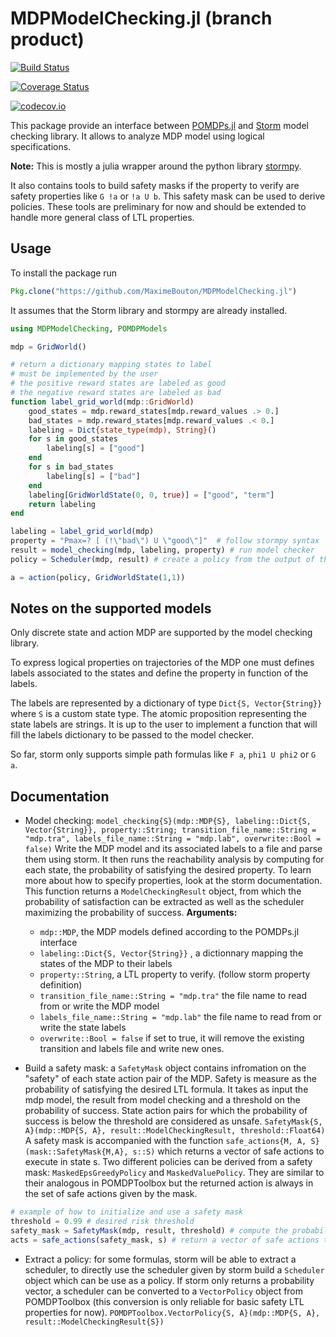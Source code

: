 # MDPModelChecking.jl (branch product)

[![Build Status](https://travis-ci.org/MaximeBouton/MDPModelChecking.jl.svg?branch=master)](https://travis-ci.org/MaximeBouton/MDPModelChecking.jl)

[![Coverage Status](https://coveralls.io/repos/MaximeBouton/MDPModelChecking.jl/badge.svg?branch=master&service=github)](https://coveralls.io/github/MaximeBouton/MDPModelChecking.jl?branch=master)

[![codecov.io](http://codecov.io/github/MaximeBouton/MDPModelChecking.jl/coverage.svg?branch=master)](http://codecov.io/github/MaximeBouton/MDPModelChecking.jl?branch=master)

This package provide an interface between [POMDPs.jl](https://github.com/JuliaPOMDP/POMDPs.jl) and [Storm](http://www.stormchecker.org/) model checking library. It allows to analyze MDP model using logical specifications.

**Note:** This is mostly a julia wrapper around the python library [stormpy](https://moves-rwth.github.io/stormpy/).

It also contains tools to build safety masks if the property to verify are safety properties like `G !a` or `!a U b`. This safety mask can be used to derive policies. These tools are preliminary for now and should be extended to handle more general class of LTL properties.

## Usage

To install the package run
```julia
Pkg.clone("https://github.com/MaximeBouton/MDPModelChecking.jl")
```

It assumes that the Storm library and stormpy are already installed.

```julia
using MDPModelChecking, POMDPModels

mdp = GridWorld()

# return a dictionary mapping states to label
# must be implemented by the user
# the positive reward states are labeled as good 
# the negative reward states are labeled as bad
function label_grid_world(mdp::GridWorld)
    good_states = mdp.reward_states[mdp.reward_values .> 0.]
    bad_states = mdp.reward_states[mdp.reward_values .< 0.]
    labeling = Dict{state_type(mdp), String}()
    for s in good_states
        labeling[s] = ["good"]
    end
    for s in bad_states
        labeling[s] = ["bad"]
    end
    labeling[GridWorldState(0, 0, true)] = ["good", "term"]
    return labeling
end

labeling = label_grid_world(mdp)
property = "Pmax=? [ (!\"bad\") U \"good\"]"  # follow stormpy syntax
result = model_checking(mdp, labeling, property) # run model checker
policy = Scheduler(mdp, result) # create a policy from the output of the model checker

a = action(policy, GridWorldState(1,1))

```

## Notes on the supported models

Only discrete state and action MDP are supported by the model checking library. 

To express logical properties on trajectories of the MDP one must defines labels associated to the states and define the property in function of the labels.

The labels are represented by a dictionary of type `Dict{S, Vector{String}}` where `S` is a custom state type. The atomic proposition representing the state labels are strings. It is up to the user to implement a function that will fill the labels dictionary to be passed to the model checker.

So far, storm only supports simple path formulas like `F a`, `phi1 U phi2` or `G a`. 

## Documentation

- Model checking: `model_checking{S}(mdp::MDP{S}, labeling::Dict{S, Vector{String}}, property::String; transition_file_name::String = "mdp.tra", labels_file_name::String = "mdp.lab", overwrite::Bool = false)`
Write the MDP model and its associated labels to a file and parse them using storm. It then runs the reachability analysis by computing for each state,
the probability of satisfying the desired property. To learn more about how to specify properties, look at the storm documentation.
This function returns a `ModelCheckingResult` object, from which the probability of satisfaction can be extracted as well as the scheduler maximizing the probability of success.
  **Arguments:**
  - `mdp::MDP`, the MDP models defined according to the POMDPs.jl interface 
  - `labeling::Dict{S, Vector{String}}` , a dictionnary mapping the states of the MDP to their labels 
  - `property::String`, a LTL property to verify. (follow storm property definition)
  - `transition_file_name::String = "mdp.tra"` the file name to read from or write the MDP model 
  - `labels_file_name::String = "mdp.lab"` the file name to read from or write the state labels 
  - `overwrite::Bool = false` if set to true, it will remove the existing transition and labels file and write new ones. 

- Build a safety mask: a `SafetyMask` object contains infromation on the "safety" of each state action pair of the MDP. Safety is measure as the probability of satisfying the desired LTL formula. It takes as input the mdp model, the result from model checking and a threshold on the probability of success. State action pairs for which the probability of success is below the threshold are considered as unsafe. 
`SafetyMask{S, A}(mdp::MDP{S, A}, result::ModelCheckingResult, threshold::Float64)`
A safety mask is accompanied with the function `safe_actions{M, A, S}(mask::SafetyMask{M,A}, s::S)` which returns a vector of safe actions to execute in state s.
Two different policies can be derived from a safety mask: `MaskedEpsGreedyPolicy` and `MaskedValuePolicy`. They are similar to their analogous in POMDPToolbox but the returned action is always in the set of safe actions given by the mask. 

```julia 
# example of how to initialize and use a safety mask
threshold = 0.99 # desired risk threshold
safety_mask = SafetyMask(mdp, result, threshold) # compute the probability of success for each state action pair, can take a while for large MDPs
acts = safe_actions(safety_mask, s) # return a vector of safe actions to take in state s

```

- Extract a policy: for some formulas, storm will be able to extract a scheduler, to directly use the scheduler given by storm build a `Scheduler` object which can be use as a policy. If storm only returns a probability vector, a scheduler can be converted to a `VectorPolicy` object from POMDPToolbox (this conversion is only reliable for basic safety LTL properties for now).
`POMDPToolbox.VectorPolicy{S, A}(mdp::MDP{S, A}, result::ModelCheckingResult{S})`
